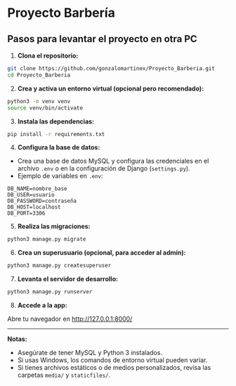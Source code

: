 # Proyecto Barbería

## Pasos para levantar el proyecto en otra PC

1. **Clona el repositorio:**

```bash
git clone https://github.com/gonzalomartinex/Proyecto_Barberia.git
cd Proyecto_Barberia
```

2. **Crea y activa un entorno virtual (opcional pero recomendado):**

```bash
python3 -m venv venv
source venv/bin/activate
```

3. **Instala las dependencias:**

```bash
pip install -r requirements.txt
```

4. **Configura la base de datos:**

- Crea una base de datos MySQL y configura las credenciales en el archivo `.env` o en la configuración de Django (`settings.py`).
- Ejemplo de variables en `.env`:

```
DB_NAME=nombre_base
DB_USER=usuario
DB_PASSWORD=contraseña
DB_HOST=localhost
DB_PORT=3306
```

5. **Realiza las migraciones:**

```bash
python3 manage.py migrate
```

6. **Crea un superusuario (opcional, para acceder al admin):**

```bash
python3 manage.py createsuperuser
```

7. **Levanta el servidor de desarrollo:**

```bash
python3 manage.py runserver
```

8. **Accede a la app:**

Abre tu navegador en http://127.0.0.1:8000/

---

**Notas:**
- Asegúrate de tener MySQL y Python 3 instalados.
- Si usas Windows, los comandos de entorno virtual pueden variar.
- Si tienes archivos estáticos o de medios personalizados, revisa las carpetas `media/` y `staticfiles/`.
